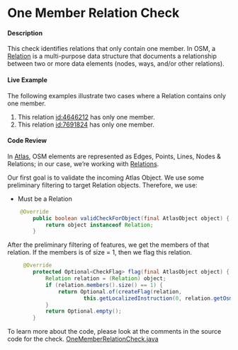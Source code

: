 # One Member Relation Check

#### Description

This check identifies relations that only contain one member. In OSM, a [Relation](https://wiki.openstreetmap.org/wiki/Elements#Relation)
is a multi-purpose data structure that documents a relationship between two or more data elements 
(nodes, ways, and/or other relations).

#### Live Example
The following examples illustrate two cases where a Relation contains only one member.
1) This relation [id:4646212](https://www.openstreetmap.org/relation/4646212) has only one member.
2) This relation [id:7691824](ttps://www.openstreetmap.org/relation/7691824) has only one member.

#### Code Review

In [Atlas](https://github.com/osmlab/atlas), OSM elements are represented as Edges, Points, Lines, 
Nodes & Relations; in our case, we’re working with [Relations](https://github.com/osmlab/atlas/blob/dev/src/main/java/org/openstreetmap/atlas/geography/atlas/items/Relation.java).

Our first goal is to validate the incoming Atlas Object. We use some preliminary filtering to target
Relation objects. Therefore, we use:
* Must be a Relation

```java
    @Override
        public boolean validCheckForObject(final AtlasObject object) {
            return object instanceof Relation;
        }
```

After the preliminary filtering of features, we get the members of that relation.
If the members is of size = 1, then we flag this relation.


```java
     @Override
        protected Optional<CheckFlag> flag(final AtlasObject object) {
            Relation relation = (Relation) object;
            if (relation.members().size() == 1) {
                return Optional.of(createFlag(relation,
                        this.getLocalizedInstruction(0, relation.getOsmIdentifier())));
            }
            return Optional.empty();
        }
```


To learn more about the code, please look at the comments in the source code for the check.
[OneMemberRelationCheck.java](../../src/main/java/org/openstreetmap/atlas/checks/validation/relations/OneMemberRelationCheck.java)